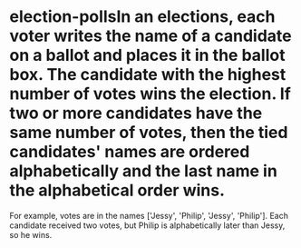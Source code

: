 # election-pollsIn an elections, each voter writes the name of a candidate on a ballot and places it in the ballot box. The candidate with the highest number of votes wins the election. If two or more candidates have the same number of votes, then the tied candidates' names are ordered alphabetically and the last name in the alphabetical order wins.
For example, votes are in the names ['Jessy', 'Philip', 'Jessy', 'Philip']. Each candidate received two votes, but Philip is alphabetically later than Jessy, so he wins.
